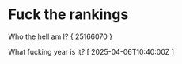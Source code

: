 # Fuck the rankings

Who the hell am I?
{ 25166070 }

What fucking year is it?
[ 2025-04-06T10:40:00Z ]
